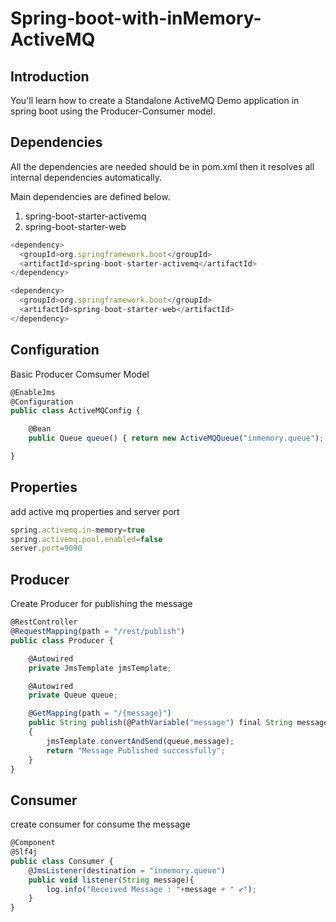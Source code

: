 # Spring-boot-with-inMemory-ActiveMQ

## Introduction 
You'll learn how to create a Standalone ActiveMQ Demo application in spring boot using the Producer-Consumer model.


## Dependencies
All the dependencies are needed should be in pom.xml then it resolves all internal dependencies automatically.

Main dependencies are defined below.

1) spring-boot-starter-activemq
2) spring-boot-starter-web
```javascript
<dependency>
  <groupId>org.springframework.boot</groupId>
  <artifactId>spring-boot-starter-activemq</artifactId>
</dependency>

<dependency>
  <groupId>org.springframework.boot</groupId>
  <artifactId>spring-boot-starter-web</artifactId>
</dependency>
```

## Configuration
Basic Producer Comsumer Model
```javascript
@EnableJms
@Configuration
public class ActiveMQConfig {

    @Bean
    public Queue queue() { return new ActiveMQQueue("inmemory.queue"); }

}
```

## Properties
add active mq properties and server port
```javascript
spring.activemq.in-memory=true
spring.activemq.pool.enabled=false
server.port=9090
```

## Producer
Create Producer for publishing the message
```javascript
@RestController
@RequestMapping(path = "/rest/publish")
public class Producer {

    @Autowired
    private JmsTemplate jmsTemplate;

    @Autowired
    private Queue queue;

    @GetMapping(path = "/{message}")
    public String publish(@PathVariable("message") final String message)
    {
        jmsTemplate.convertAndSend(queue,message);
        return "Message Published successfully";
    }
}
```
## Consumer
create consumer for consume the message
```javascript
@Component
@Slf4j
public class Consumer {
    @JmsListener(destination = "inmemory.queue")
    public void listener(String message){
        log.info("Received Message : "+message + " ✔");
    }
}
```
